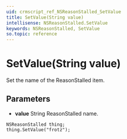 ```yaml
---
uid: crmscript_ref_NSReasonStalled_SetValue
title: SetValue(String value)
intellisense: NSReasonStalled.SetValue
keywords: NSReasonStalled, SetValue
so.topic: reference
---
```


# SetValue(String value)

Set the name of the ReasonStalled item.

## Parameters

* **value** String ReasonStalled name.

```crmscript
NSReasonStalled thing;
thing.SetValue("frotz");
```

